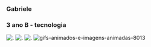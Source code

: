 ### **Gabriele**
### 3 ano B - tecnologia
![.](https://github.com/GabrieleDomingos/GabrieleDomingos/assets/170113735/29d3ebe3-b066-4df5-8c3e-fe047712f5c9)
![.](https://github.com/GabrieleDomingos/GabrieleDomingos/assets/170113735/02ceaad5-a9f9-4763-bfa8-0d6cb13f62a0)
![.](https://github.com/GabrieleDomingos/GabrieleDomingos/assets/170113735/0f65cade-09d4-473c-8c64-4c9517a23c76)
![gifs-animados-e-imagens-animadas-8013](https://github.com/GabrieleDomingos/GabrieleDomingos/assets/170113735/0d81b7a1-b4b4-47d0-8cf0-405db008e90c)





<!--
**GabrieleDomingos/GabrieleDomingos** is a ✨ _special_ ✨ repository because its `README.md` (this file) appears on your GitHub profile.

Here are some ideas to get you started:

- 🔭 I’m currently working on ...
- 🌱 I’m currently learning ...
- 👯 I’m looking to collaborate on ...
- 🤔 I’m looking for help with ...
- 💬 Ask me about ...
- 📫 How to reach me: ...
- 😄 Pronouns: ...
- ⚡ Fun fact: ...
-->

